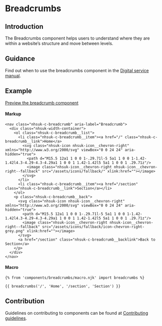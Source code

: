 # Breadcrumbs

## Introduction

The Breadcrumbs component helps users to understand where they are within a website’s structure and move between levels.

## Guidance

Find out when to use the breadcrumbs component in the [Digital service manual]().

## Example

[Preview the breadcrumb component]()

#### Markup

    <nav class="nhsuk-c-breadcrumb" aria-label="Breadcrumb">
      <div class="nhsuk-width-container">
        <ol class="nhsuk-c-breadcrumb__list">
          <li class="nhsuk-c-breadcrumb__item"><a href="/" class="nhsuk-c-breadcrumb__link">Home</a> 
            <svg class="nhsuk-icon nhsuk-icon__chevron-right" xmlns="http://www.w3.org/2000/svg" viewBox="0 0 24 24" aria-hidden="true">
              <path d="M15.5 12a1 1 0 0 1-.29.71l-5 5a1 1 0 0 1-1.42-1.42l4.3-4.29-4.3-4.29a1 1 0 0 1 1.42-1.42l5 5a1 1 0 0 1 .29.71z"/>
              <image class="nhsuk-icon__chevron-right nhsuk-icon__chevron-right--fallback" src="/assets/icons/fallback/" xlink:href=""></image>
            </svg>
          </li>
          <li class="nhsuk-c-breadcrumb__item"><a href="/section" class="nhsuk-c-breadcrumb__link">Section</a></li>
        </ol>
        <p class="nhsuk-c-breadcrumb__back">
          <svg class="nhsuk-icon nhsuk-icon__chevron-right" xmlns="http://www.w3.org/2000/svg" viewBox="0 0 24 24" aria-hidden="true">
            <path d="M15.5 12a1 1 0 0 1-.29.71l-5 5a1 1 0 0 1-1.42-1.42l4.3-4.29-4.3-4.29a1 1 0 0 1 1.42-1.42l5 5a1 1 0 0 1 .29.71z"/>
            <image class="nhsuk-icon__chevron-right nhsuk-icon__chevron-right--fallback" src="/assets/icons/fallback/icon-chevron-right-grey.png" xlink:href=""></image>
          </svg>
          <a href="/section" class="nhsuk-c-breadcrumb__backlink">Back to Section</a>
        </p>
      </div>
    </nav>

#### Macro

    {% from 'components/breadcrumbs/macro.njk' import breadcrumbs %}

    {{ breadcrumbs('/', 'Home', '/section', 'Section') }}

## Contribution

Guidelines on contributing to components can be found at [Contributing guidelines]().
